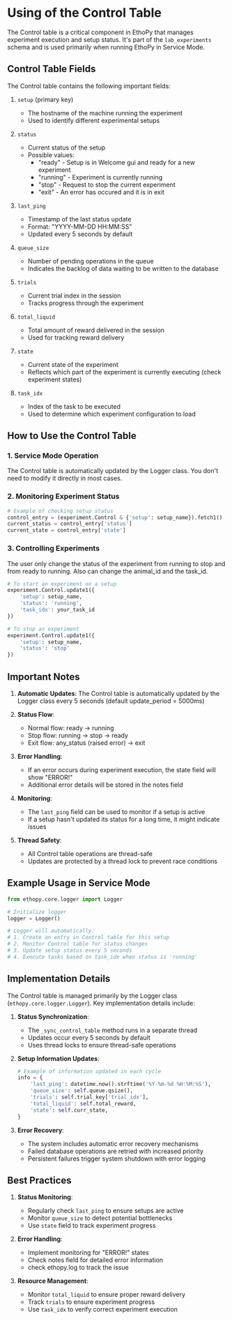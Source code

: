 # Using of the Control Table

The Control table is a critical component in EthoPy that manages experiment execution and setup status. It's part of the `lab_experiments` schema and is used primarily when running EthoPy in Service Mode.

## Control Table Fields

The Control table contains the following important fields:

1. `setup` (primary key)
      - The hostname of the machine running the experiment
      - Used to identify different experimental setups

2. `status`
      - Current status of the setup
      - Possible values:
         - "ready" - Setup is in Welcome gui and ready for a new experiment
         - "running" - Experiment is currently running
         - "stop" - Request to stop the current experiment
         - "exit" - An error has occured and it is in exit

3. `last_ping`
      - Timestamp of the last status update
      - Format: "YYYY-MM-DD HH:MM:SS"
      - Updated every 5 seconds by default

4. `queue_size`
      - Number of pending operations in the queue
      - Indicates the backlog of data waiting to be written to the database

5. `trials`
      - Current trial index in the session
      - Tracks progress through the experiment

6. `total_liquid`
      - Total amount of reward delivered in the session
      - Used for tracking reward delivery

7. `state`
      - Current state of the experiment
      - Reflects which part of the experiment is currently executing (check experiment states)

8. `task_idx`
      - Index of the task to be executed
      - Used to determine which experiment configuration to load

## How to Use the Control Table

### 1. Service Mode Operation

The Control table is automatically updated by the Logger class. You don't need to modify it directly in most cases.

### 2. Monitoring Experiment Status

```python
# Example of checking setup status
control_entry = (experiment.Control & {'setup': setup_name}).fetch1()
current_status = control_entry['status']
current_state = control_entry['state']
```

### 3. Controlling Experiments
The user only change the status of the experiment from running to stop and from ready to running. Also can change the animal_id and the task_id.

```python
# To start an experiment on a setup
experiment.Control.update1({
    'setup': setup_name,
    'status': 'running',
    'task_idx': your_task_id
})

# To stop an experiment
experiment.Control.update1({
    'setup': setup_name,
    'status': 'stop'
})
```

## Important Notes

1. **Automatic Updates**: The Control table is automatically updated by the Logger class every 5 seconds (default update_period = 5000ms)

2. **Status Flow**:
      - Normal flow: ready -> running
      - Stop flow: running -> stop -> ready
      - Exit flow: any_status (raised error) -> exit

3. **Error Handling**:
      - If an error occurs during experiment execution, the state field will show "ERROR!"
      - Additional error details will be stored in the notes field

4. **Monitoring**:
      - The `last_ping` field can be used to monitor if a setup is active
      - If a setup hasn't updated its status for a long time, it might indicate issues

5. **Thread Safety**:
      - All Control table operations are thread-safe
      - Updates are protected by a thread lock to prevent race conditions

## Example Usage in Service Mode

```python
from ethopy.core.logger import Logger

# Initialize logger
logger = Logger()

# Logger will automatically:
# 1. Create an entry in Control table for this setup
# 2. Monitor Control table for status changes
# 3. Update setup status every 5 seconds
# 4. Execute tasks based on task_idx when status is 'running'
```

## Implementation Details

The Control table is managed primarily by the Logger class (`ethopy.core.logger.Logger`). Key implementation details include:

1. **Status Synchronization**:
      - The `_sync_control_table` method runs in a separate thread
      - Updates occur every 5 seconds by default
      - Uses thread locks to ensure thread-safe operations

2. **Setup Information Updates**:
   ```python
   # Example of information updated in each cycle
   info = {
       'last_ping': datetime.now().strftime('%Y-%m-%d %H:%M:%S'),
       'queue_size': self.queue.qsize(),
       'trials': self.trial_key['trial_idx'],
       'total_liquid': self.total_reward,
       'state': self.curr_state,
   }
   ```

3. **Error Recovery**:
      - The system includes automatic error recovery mechanisms
      - Failed database operations are retried with increased priority
      - Persistent failures trigger system shutdown with error logging

## Best Practices

1. **Status Monitoring**:
      - Regularly check `last_ping` to ensure setups are active
      - Monitor `queue_size` to detect potential bottlenecks
      - Use `state` field to track experiment progress

2. **Error Handling**:
      - Implement monitoring for "ERROR!" states
      - Check notes field for detailed error information
      - check ethopy.log to track the issue

3. **Resource Management**:
      - Monitor `total_liquid` to ensure proper reward delivery
      - Track `trials` to ensure experiment progress
      - Use `task_idx` to verify correct experiment execution
